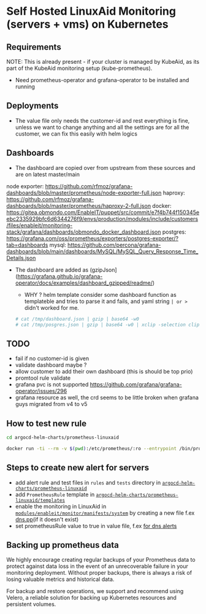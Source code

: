 # Self Hosted LinuxAid Monitoring (servers + vms) on Kubernetes

## Requirements

NOTE: This is already present - if your cluster is managed by KubeAid, as its part of the KubeAid monitoring setup (kube-prometheus).

* Need prometheus-operator and grafana-operator to be installed and running

## Deployments

* The value file only needs the customer-id and rest everything is fine, unless we want to change anything
  and all the settings are for all the customer, we can fix this easily with helm logics

## Dashboards

* The dashboard are copied over from upstream from these sources and are on latest master/main

node exporter: https://github.com/rfmoz/grafana-dashboards/blob/master/prometheus/node-exporter-full.json
haproxy: https://github.com/rfmoz/grafana-dashboards/blob/master/prometheus/haproxy-2-full.json
docker: https://gitea.obmondo.com/EnableIT/puppet/src/commit/e7f4b744f150345eebc2335929bfc6d6344276f9/envs/production/modules/include/customers/files/enableit/monitoring-stack/grafana/dashboards/obmondo_docker_dashboard.json
postgres: https://grafana.com/oss/prometheus/exporters/postgres-exporter/?tab=dashboards
mysql: https://github.com/percona/grafana-dashboards/blob/main/dashboards/MySQL/MySQL_Query_Response_Time_Details.json

* The dashboard are added as (gzipJson](https://grafana.github.io/grafana-operator/docs/examples/dashboard_gzipped/readme/)

  * WHY ? helm template consider some dashboard function as templateble
    and tries to parse it and fails, and yaml string `| or >` didn't worked for me.

  ```sh
  # cat /tmp/dashboard.json | gzip | base64 -w0
  # cat /tmp/posgres.json | gzip | base64 -w0 | xclip -selection clipboard -i
  ```

## TODO

* fail if no customer-id is given
* validate dashboard maybe ?
* allow customer to add their own dashboard (this is should be top prio)
* promtool rule validate
* grafana pvc is not supported https://github.com/grafana/grafana-operator/issues/296
* grafana resource as well, the crd seems to be little broken when grafana guys migrated from v4 to v5

## How to test new rule

```sh
cd argocd-helm-charts/prometheus-linuxaid

docker run -ti --rm -v $(pwd):/etc/prometheus/:ro --entrypoint /bin/promtool prom/prometheus test rules /etc/prometheus/tests/${NEW_RULE}.yaml
```

## Steps to create new alert for servers

* add alert rule and test files in `rules` and `tests` directory in [`argocd-helm-charts/prometheus-linuxaid`](../prometheus-linuxaid/)
* add `PrometheusRule` template in [`argocd-helm-charts/prometheus-linuxaid/templates`](./templates/)
* enable the monitoring in LinuxAid in
[`modules/enableit/monitor/manifests/system`](https://gitea.obmondo.com/EnableIT/LinuxAid/src/branch/master/modules/enableit/monitor/manifests/system) by creating a
new file f.ex [dns.pp](https://gitea.obmondo.com/EnableIT/LinuxAid/src/branch/master/modules/enableit/monitor/manifests/system/dns.pp)(if it doesn't exist)
* set prometheusRule value to true in value file, f.ex [for dns alerts](https://gitea.obmondo.com/EnableIT/KubeAid/src/branch/master/argocd-helm-charts/prometheus-linuxaid/values.yaml#L28)

## Backing up prometheus data

We highly encourage creating regular backups of your Prometheus data to protect against data loss in the event of an unrecoverable failure in your monitoring deployment. 
Without proper backups, there is always a risk of losing valuable metrics and historical data.

For backup and restore operations, we support and recommend using Velero, a reliable solution for backing up Kubernetes resources and persistent volumes.
